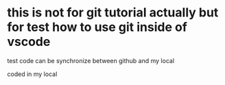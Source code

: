 # this is not for git tutorial actually but for test how to use git inside of vscode

test code can be synchronize between github and my local

coded in my local

